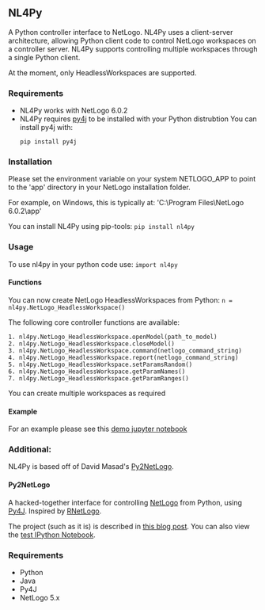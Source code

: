 ## NL4Py

A Python controller interface to NetLogo. NL4Py uses a client-server architecture, allowing Python client code to control NetLogo workspaces on a controller server. NL4Py supports controlling multiple workspaces through a single Python client. 

At the moment, only HeadlessWorkspaces are supported.

### Requirements
* NL4Py works with NetLogo 6.0.2
* NL4Py requires [py4j](https://www.py4j.org/) to be installed with your Python distrubtion
	You can install py4j with: 
	```
	pip install py4j
	``` 

### Installation
Please set the environment variable on your system NETLOGO_APP to point to the 'app' directory in your NetLogo installation folder.

For example, on Windows, this is typically at: 'C:\Program Files\NetLogo 6.0.2\app'

You can install NL4Py using pip-tools: 
	```
	pip install nl4py
	```

### Usage
To use nl4py in your python code use: 
	```
	import nl4py 
	```
#### Functions

You can now create NetLogo HeadlessWorkspaces from Python: 
	```
	n = nl4py.NetLogo_HeadlessWorkspace()
	```

The following core controller functions are available:

	1. nl4py.NetLogo_HeadlessWorkspace.openModel(path_to_model)
	2. nl4py.NetLogo_HeadlessWorkspace.closeModel()
	3. nl4py.NetLogo_HeadlessWorkspace.command(netlogo_command_string)
	4. nl4py.NetLogo_HeadlessWorkspace.report(netlogo_command_string)
	5. nl4py.NetLogo_HeadlessWorkspace.setParamsRandom()
	6. nl4py.NetLogo_HeadlessWorkspace.getParamNames()
	7. nl4py.NetLogo_HeadlessWorkspace.getParamRanges()
	
You can create multiple workspaces as required

#### Example

For an example please see this [demo jupyter notebook](https://github.com/chathika/NL4Py/blob/master/examples/Demo%20NL4Py.ipynb)
	
### Additional:

NL4Py is based off of David Masad's [Py2NetLogo](https://github.com/dmasad/Py2NetLogo).

#### Py2NetLogo

A hacked-together interface for controlling [NetLogo](https://ccl.northwestern.edu/netlogo/) from Python, using [Py4J](py4j.sourceforge.net/). Inspired by [RNetLogo](http://cran.r-project.org/web/packages/RNetLogo/index.html). 

The project (such as it is) is described in [this blog post](http://davidmasad.com/blog/netlogo-from-python). You can also view the [test IPython Notebook](http://nbviewer.ipython.org/github/dmasad/Py2NetLogo/blob/master/NetLogo%20Connection.ipynb).

### Requirements
* Python
* Java
* Py4J
* NetLogo 5.x


